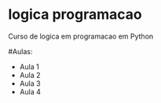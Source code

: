 # logica programacao
Curso de logica em programacao em Python

#Aulas:
 - Aula 1
 - Aula 2
 - Aula 3
 - Aula 4
